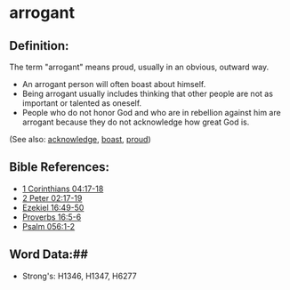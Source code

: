 # arrogant #

## Definition: ##

The term "arrogant" means proud, usually in an obvious, outward way.

* An arrogant person will often boast about himself.
* Being arrogant usually includes thinking that other people are not as important or talented as oneself.
* People who do not honor God and who are in rebellion against him are arrogant because they do not acknowledge how great God is.

(See also: [acknowledge](../other/acknowledge.md), [boast](../kt/boast.md), [proud](../other/proud.md))

## Bible References: ##

* [1 Corinthians 04:17-18](rc://en/tn/help/1co/04/17)
* [2 Peter 02:17-19](rc://en/tn/help/2pe/02/17)
* [Ezekiel 16:49-50](rc://en/tn/help/ezk/16/49)
* [Proverbs 16:5-6](rc://en/tn/help/pro/16/05)
* [Psalm 056:1-2](rc://en/tn/help/psa/056/001)

## Word Data:##

* Strong's: H1346, H1347, H6277

